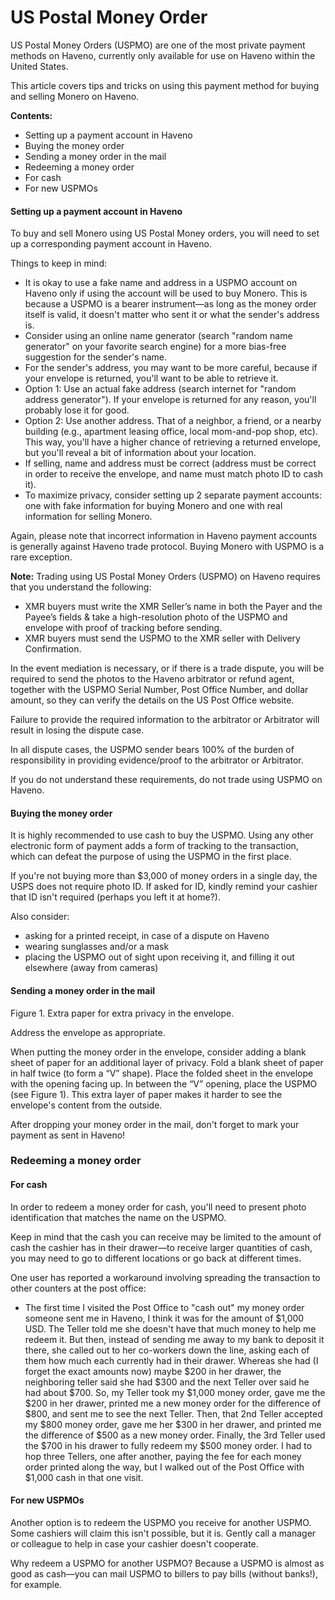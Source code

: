 # US Postal Money Order

US Postal Money Orders (USPMO) are one of the most private payment methods on Haveno, currently only available for use on Haveno within the United States.

This article covers tips and tricks on using this payment method for buying and selling Monero on Haveno.

**Contents:**

- Setting up a payment account in Haveno
- Buying the money order
- Sending a money order in the mail
- Redeeming a money order
- For cash
- For new USPMOs

#### Setting up a payment account in Haveno

To buy and sell Monero using US Postal Money orders, you will need to set up a corresponding payment account in Haveno.

Things to keep in mind:

- It is okay to use a fake name and address in a USPMO account on Haveno only if using the account will be used to buy Monero. This is because a USPMO is a bearer instrument—as long as the money order itself is valid, it doesn't matter who sent it or what the sender's address is.
- Consider using an online name generator (search "random name generator" on your favorite search engine) for a more bias-free suggestion for the sender's name.
- For the sender's address, you may want to be more careful, because if your envelope is returned, you'll want to be able to retrieve it.
- Option 1: Use an actual fake address (search internet for "random address generator"). If your envelope is returned for any reason, you'll probably lose it for good.
- Option 2: Use another address. That of a neighbor, a friend, or a nearby building (e.g., apartment leasing office, local mom-and-pop shop, etc). This way, you'll have a higher chance of retrieving a returned envelope, but you'll reveal a bit of information about your location.
- If selling, name and address must be correct (address must be correct in order to receive the envelope, and name must match photo ID to cash it).
- To maximize privacy, consider setting up 2 separate payment accounts: one with fake information for buying Monero and one with real information for selling Monero.

Again, please note that incorrect information in Haveno payment accounts is generally against Haveno trade protocol. Buying Monero with USPMO is a rare exception.

**Note:** Trading using US Postal Money Orders (USPMO) on Haveno requires that you understand the following:
- XMR buyers must write the XMR Seller’s name in both the Payer and the Payee’s fields & take a high-resolution photo of the USPMO and envelope with proof of tracking before sending.
- XMR buyers must send the USPMO to the XMR seller with Delivery Confirmation.

In the event mediation is necessary, or if there is a trade dispute, you will be required to send the photos to the Haveno arbitrator or refund agent, together with the USPMO Serial Number, Post Office Number, and dollar amount, so they can verify the details on the US Post Office website.

Failure to provide the required information to the arbitrator or Arbitrator will result in losing the dispute case.

In all dispute cases, the USPMO sender bears 100% of the burden of responsibility in providing evidence/proof to the arbitrator or Arbitrator.

If you do not understand these requirements, do not trade using USPMO on Haveno.

#### Buying the money order

It is highly recommended to use cash to buy the USPMO. Using any other electronic form of payment adds a form of tracking to the transaction, which can defeat the purpose of using the USPMO in the first place.

If you're not buying more than $3,000 of money orders in a single day, the USPS does not require photo ID. If asked for ID, kindly remind your cashier that ID isn't required (perhaps you left it at home?).

Also consider:

- asking for a printed receipt, in case of a dispute on Haveno
- wearing sunglasses and/or a mask
- placing the USPMO out of sight upon receiving it, and filling it out elsewhere (away from cameras)

#### Sending a money order in the mail
Figure 1. Extra paper for extra privacy in the envelope.

Address the envelope as appropriate.

When putting the money order in the envelope, consider adding a blank sheet of paper for an additional layer of privacy. Fold a blank sheet of paper in half twice (to form a “V” shape). Place the folded sheet in the envelope with the opening facing up. In between the “V” opening, place the USPMO (see Figure 1). This extra layer of paper makes it harder to see the envelope's content from the outside.

After dropping your money order in the mail, don't forget to mark your payment as sent in Haveno!

### Redeeming a money order

#### For cash

In order to redeem a money order for cash, you'll need to present photo identification that matches the name on the USPMO.

Keep in mind that the cash you can receive may be limited to the amount of cash the cashier has in their drawer—to receive larger quantities of cash, you may need to go to different locations or go back at different times.

One user has reported a workaround involving spreading the transaction to other counters at the post office:

- The first time I visited the Post Office to "cash out" my money order someone sent me in Haveno, I think it was for the amount of $1,000 USD. The Teller told me she doesn't have that much money to help me redeem it. But then, instead of sending me away to my bank to deposit it there, she called out to her co-workers down the line, asking each of them how much each currently had in their drawer. Whereas she had (I forget the exact amounts now) maybe $200 in her drawer, the neighboring teller said she had $300 and the next Teller over said he had about $700. So, my Teller took my $1,000 money order, gave me the $200 in her drawer, printed me a new money order for the difference of $800, and sent me to see the next Teller. Then, that 2nd Teller accepted my $800 money order, gave me her $300 in her drawer, and printed me the difference of $500 as a new money order. Finally, the 3rd Teller used the $700 in his drawer to fully redeem my $500 money order. I had to hop three Tellers, one after another, paying the fee for each money order printed along the way, but I walked out of the Post Office with $1,000 cash in that one visit.

#### For new USPMOs

Another option is to redeem the USPMO you receive for another USPMO. Some cashiers will claim this isn't possible, but it is. Gently call a manager or colleague to help in case your cashier doesn't cooperate.

Why redeem a USPMO for another USPMO? Because a USPMO is almost as good as cash—you can mail USPMO to billers to pay bills (without banks!), for example.
